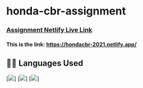# honda-cbr-assignment

### [Assignment Netlify Live Link](https://hondacbr-2021.netlify.app/)

#### This is the link: https://hondacbr-2021.netlify.app/

## 👩‍💻 Languages Used

[<img src="https://img.shields.io/badge/HTML5-E34F26?style=for-the-badge&logo=html5&logoColor=white"/>]
[<img src="https://img.shields.io/badge/Bootstrap-563D7C?style=for-the-badge&logo=bootstrap&logoColor=white" />]
[<img src="https://img.shields.io/badge/CSS3-1572B6?style=for-the-badge&logo=css3&logoColor=white"/>]
